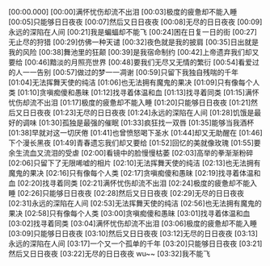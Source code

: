 [00:00.000]
[00:00]满怀忧伤却流不出泪
[00:03]极度的疲惫却不能入睡
[00:05]只能够日日夜夜
[00:07]然后又日日夜夜
[00:08]无尽的日日夜夜
[00:09]永远的深陷在人间
[00:21]我是蝙蝠却不能飞
[00:24]困在日复一日的街
[00:27]无止尽的狩猎
[00:29]仿佛一种天谴
[00:32]夜色就是我的披肩
[00:35]日出就是我的风险
[00:38]舞池里的狂颠
[00:39]是我宿命制约
[00:42]上帝遗弃我们却又要给
[00:46]黯淡的月照亮世界
[00:48]要我们无尽又无情的繁衍
[00:54]看爱过的人一一告别
[00:57]做过的梦一一凋谢
[00:59]只留下我独自残喘的千年
[01:04]无法挥舞天使的纯洁
[01:06]也无法拥有魔鬼的果决
[01:09]只有像每个人类
[01:10]贪嗔痴傻和愚昧
[01:12]找寻着体温和血
[01:13]找寻着同类
[01:15]满怀忧伤却流不出泪
[01:17]极度的疲惫却不能入睡
[01:20]只能够日日夜夜
[01:21]然后又日日夜夜
[01:23]无尽的日日夜夜
[01:24]永远的深陷在人间
[01:28]饥饿是最好的调味
[01:30]孤独是最强的催眠
[01:33]疯狂找一双唇
[01:35]能够当我酒杯
[01:38]早就对这一切厌倦
[01:41]也曾愤怒喝下圣水
[01:44]却又无助醒在
[01:46]下个漫长黑夜
[01:49]青春遗忘我们却又要给
[01:52]回忆的美就像玫瑰
[01:55]要余生流血又流泪的受虐
[02:00]看镜中的脸慢慢枯萎
[02:03]高举的拳渐渐粉碎
[02:06]只留下了无限唏嘘的相片
[02:10]无法挥舞天使的纯洁
[02:13]也无法拥有魔鬼的果决
[02:16]只有像每个人类
[02:17]贪嗔痴傻和愚昧
[02:19]找寻着体温和血
[02:20]找寻着同类
[02:21]满怀忧伤却流不出泪
[02:24]极度的疲惫却不能入睡
[02:26]只能够日日夜夜
[02:28]然后又日日夜夜
[02:29]无尽的日日夜夜
[02:31]永远的深陷在人间
[02:53]无法挥舞天使的纯洁
[02:56]也无法拥有魔鬼的果决
[02:58]只有像每个人类
[03:00]贪嗔痴傻和愚昧
[03:01]找寻着体温和血
[03:02]找寻着同类
[03:04]满怀忧伤却流不出泪
[03:06]极度的疲惫却不能入睡
[03:09]只能够日日夜夜
[03:10]然后又日日夜夜
[03:12]无尽的日日夜夜
[03:13]永远的深陷在人间
[03:17]一个又一个孤单的千年
[03:20]只能够日日夜夜
[03:21]然后又日日夜夜
[03:22]无尽的日日夜夜 wu~~
[03:32]我不能飞